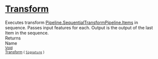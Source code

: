 # [Transform](./SequentialTransformPipeline-100663511.md)

Executes transform [Pipeline.SequentialTransformPipeline.Items](https://github.com/hargitomi97/sigstat/blob/master/docs/md/.md) in sequence.  Passes input features for each.  Output is the output of the last Item in the sequence.
<br>
Returns<img width=542/>Name
<br>
<sub>[Void](https://docs.microsoft.com/en-us/dotnet/api/System.Void)</sub><img width=500/><sub>[Transform](./SequentialTransformPipeline-100663511.md) ( [`Signature`](./../../Signature.md) )</sub><br>


